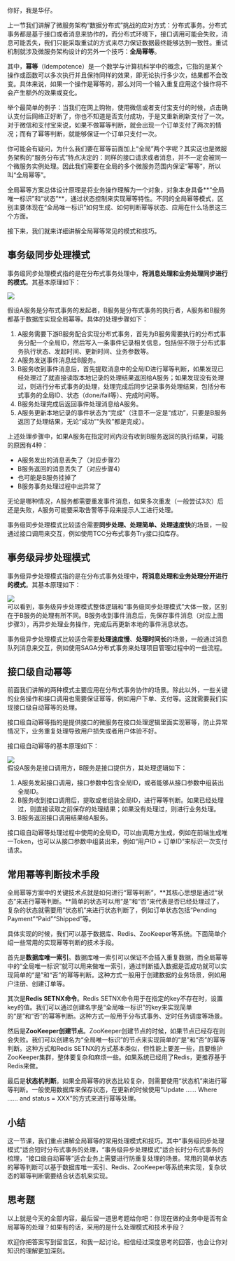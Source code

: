 你好，我是华仔。

上一节我们讲解了微服务架构“数据分布式”挑战的应对方式：分布式事务。分布式事务都是基于接口或者消息来协作的，而分布式环境下，接口调用可能会失败，消息可能丢失，我们只能采取重试的方式来尽力保证数据最终能够达到一致性。重试机制就涉及微服务架构设计的另外一个技巧：**全局幂等**。

其中，**幂等**（Idempotence）是一个数学与计算机科学中的概念，它指的是某个操作或函数可以多次执行并且保持同样的效果，即无论执行多少次，结果都不会改变。具体来说，如果一个操作是幂等的，那么对同一个输入重复应用这个操作将不会产生额外的效果或变化。

举个最简单的例子：当我们在网上购物，使用微信或者支付宝支付的时候，点击确认支付后网络正好断了，你也不知道是否支付成功，于是又重新刷新支付了一次。对于微信和支付宝来说，如果不做幂等判断，就会出现一个订单支付了两次的情况；而有了幂等判断，就能够保证一个订单只支付一次。

你可能会有疑问，为什么我们要在幂等前面加上“全局”两个字呢？其实这也是微服务架构的“服务分布式”特点决定的：同样的接口请求或者消息，并不一定会被同一个微服务实例处理。因此我们需要在全局的多个微服务范围内保证“幂等”，所以叫“全局幂等”。

全局幂等方案总体设计原理是将业务操作理解为一个对象，对象本身具备**“全局唯一标识”和“状态”**，通过状态控制来实现幂等特性。不同的全局幂等模式，区别主要体现在“全局唯一标识”如何生成、如何判断幂等状态、应用在什么场景这三个方面。

接下来，我们就来详细讲解全局幂等常见的模式和技巧。

## 事务级同步处理模式

事务级同步处理模式指的是在分布式事务处理中，**将消息处理和业务处理同步进行的模式**。其基本原理如下：

![](https://static001.geekbang.org/resource/image/ea/80/ea71c3c08fe4c47d202dbdc975fb6f80.jpg?wh=2546x786)

假设A服务是分布式事务的发起者，B服务是分布式事务的执行者，A服务和B服务都基于数据库实现全局幂等。具体的处理步骤如下：

1. A服务需要下游B服务配合实现分布式事务，首先为B服务需要执行的分布式事务分配一个全局ID，然后写入一条事件记录相关信息，包括但不限于分布式事务执行状态、发起时间、更新时间、业务参数等。
2. A服务发送事件消息给B服务。
3. B服务收到事件消息后，首先提取消息中的全局ID进行幂等判断，如果发现已经处理过了就直接读取本地记录的处理结果返回给A服务；如果发现没有处理过，则进行分布式事务的处理，处理完成后同步记录事务处理结果，包括分布式事务的全局ID、状态（done/fail等）、完成时间等。
4. B服务处理完成后返回事件处理消息给A服务。
5. A服务更新本地记录的事件状态为“完成”（注意不一定是“成功”，只要是B服务返回了处理结果，无论“成功”“失败”都是完成）。

上述处理步骤中，如果A服务在指定时间内没有收到B服务返回的执行结果，可能的原因有4种：

- A服务发出的消息丢失了（对应步骤2）
- B服务返回的消息丢失了（对应步骤4）
- 也可能是B服务挂掉了
- B服务事务处理过程中出异常了

无论是哪种情况，A服务都需要重发事件消息，如果多次重发（一般尝试3次）后还是失败，A服务可能要采取告警等手段来提示人工进行处理。

事务级同步处理模式比较适合需要**同步处理、处理简单、处理速度快**的场景，一般通过接口调用来交互，例如使用TCC分布式事务Try接口扣库存。

## 事务级异步处理模式

事务级异步处理模式指的是在分布式事务处理中，**将消息处理和业务处理分开进行的模式**。其基本原理如下：

![](https://static001.geekbang.org/resource/image/05/d5/051556f52b4d587a6310fffb8afe9dd5.jpg?wh=2614x850)  
可以看到，事务级异步处理模式整体逻辑和“事务级同步处理模式”大体一致，区别在于B服务的处理有所不同。B服务收到事件消息后，先保存事件消息（对应上图步骤3），再异步处理业务操作，完成后再更新本地的事件消息状态。

事务级异步处理模式比较适合需要**处理速度慢**、**处理时间长**的场景，一般通过消息队列消息来交互，例如使用SAGA分布式事务来处理项目管理过程中的一些流程。

## 接口级自动幂等

前面我们讲解的两种模式主要应用在分布式事务协作的场景。除此以外，一些关键的业务操作和接口调用也需要保证幂等，例如用户下单、支付等。这就需要我们实现接口级自动幂等的处理。

接口级自动幂等指的是提供接口的微服务在接口处理逻辑里面实现幂等，防止异常情况下，业务重复处理导致用户损失或者用户体验不好。

接口级自动幂等的基本原理如下：

![](https://static001.geekbang.org/resource/image/2d/65/2d3f19d374976fc49eceaa2a8599c765.jpg?wh=2272x792)  
假设A服务是接口调用方，B服务是接口提供方，其处理逻辑如下：

1. A服务发起接口调用，接口参数中包含全局ID，或者能够从接口参数中组装出全局ID。
2. B服务收到接口调用后，提取或者组装全局ID，进行幂等判断。如果已经处理过，则直接读取之前保存的处理结果；如果没有处理过，则进行业务处理。
3. B服务返回接口调用结果给A服务。

接口级自动幂等处理过程中使用的全局ID，可以由调用方生成，例如在前端生成唯一Token，也可以从接口参数中组装出来，例如“用户ID + 订单ID”来标识一次支付请求。

## 常用幂等判断技术手段

全局幂等方案中的关键技术点就是如何进行“幂等判断”，**其核心思想是通过“状态”来进行幂等判断。**简单的状态可以用“是”和“否”来代表是否已经处理过了，复杂的状态就需要用“状态机”来进行状态判断了，例如订单状态包括“Pending Payment”“Paid”“Shipped”等。

具体实现的时候，我们可以基于数据库、Redis、ZooKeeper等系统。下面简单介绍一些常用的实现幂等判断的技术手段。

首先是**数据库唯一索引**。数据库唯一索引可以保证不会插入重复数据，而全局幂等中的“全局唯一标识”就可以用来做唯一索引，通过判断插入数据是否成功就可以实现简单的“是”和“否”的幂等判断。这种方式一般用于创建数据的业务场景，例如用户注册、创建订单等。

其次是**Redis SETNX命令**。Redis SETNX命令用于在指定的key不存在时，设置key的值。我们可以通过创建名字是“全局唯一标识”的key来实现简单的“是”和“否”的幂等判断。这种方式一般用于分布式事务、定时任务调度等场景。

然后是**ZooKeeper创建节点**。ZooKeeper创建节点的时候，如果节点已经存在则会失败。我们可以创建名为“全局唯一标识”的节点来实现简单的“是”和“否”的幂等判断。这种方式和Redis SETNX的方式基本类似，但性能上要差一些，且要维护ZooKeeper集群，整体要复杂和麻烦一些。如果系统已经用了Redis，更推荐基于Redis来做。

最后是**状态机判断**。如果全局幂等的状态比较复杂，则需要使用“状态机”来进行幂等判断。一般使用数据库来保存状态，在更新的时候使用“Update …… Where …… and status = XXX”的方式来进行幂等处理。

## 小结

这一节课，我们重点讲解全局幂等的常用处理模式和技巧。其中“事务级同步处理模式”适合短时分布式事务的处理，“事务级异步处理模式”适合长时分布式事务的梳理，“接口级自动幂等”适合业务上需要进行防重复处理的场景。常用的简单状态的幂等判断可以基于数据库唯一索引、Redis、ZooKeeper等系统来实现，复杂状态的幂等判断需要结合状态机来实现。

## 思考题

以上就是今天的全部内容，最后留一道思考题给你吧：你现在做的业务中是否有全局幂等的处理？如果有的话，采用的是什么处理模式和技术手段？

欢迎你把答案写到留言区，和我一起讨论。相信经过深度思考的回答，也会让你对知识的理解更加深刻。